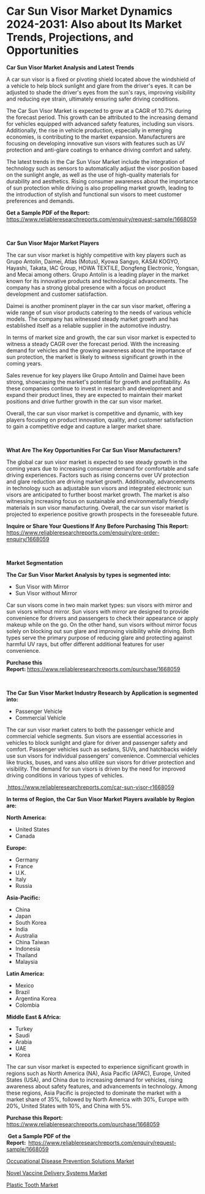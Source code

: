 <p><h1>Car Sun Visor Market Dynamics 2024-2031: Also about Its Market Trends, Projections, and Opportunities</h1></p><p><strong>Car Sun Visor Market Analysis and Latest Trends</strong></p>
<p><p>A car sun visor is a fixed or pivoting shield located above the windshield of a vehicle to help block sunlight and glare from the driver's eyes. It can be adjusted to shade the driver's eyes from the sun's rays, improving visibility and reducing eye strain, ultimately ensuring safer driving conditions.</p><p>The Car Sun Visor Market is expected to grow at a CAGR of 10.7% during the forecast period. This growth can be attributed to the increasing demand for vehicles equipped with advanced safety features, including sun visors. Additionally, the rise in vehicle production, especially in emerging economies, is contributing to the market expansion. Manufacturers are focusing on developing innovative sun visors with features such as UV protection and anti-glare coatings to enhance driving comfort and safety.</p><p>The latest trends in the Car Sun Visor Market include the integration of technology such as sensors to automatically adjust the visor position based on the sunlight angle, as well as the use of high-quality materials for durability and aesthetics. Rising consumer awareness about the importance of sun protection while driving is also propelling market growth, leading to the introduction of stylish and functional sun visors to meet customer preferences and demands.</p></p>
<p><strong>Get a Sample PDF of the Report:&nbsp;</strong> <a href="https://www.reliableresearchreports.com/enquiry/request-sample/1668059">https://www.reliableresearchreports.com/enquiry/request-sample/1668059</a></p>
<p>&nbsp;</p>
<p><strong>Car Sun Visor Major Market Players</strong></p>
<p><p>The car sun visor market is highly competitive with key players such as Grupo Antolin, Daimei, Atlas (Motus), Kyowa Sangyo, KASAI KOGYO, Hayashi, Takata, IAC Group, HOWA TEXTILE, Dongfeng Electronic, Yongsan, and Mecai among others. Grupo Antolin is a leading player in the market known for its innovative products and technological advancements. The company has a strong global presence with a focus on product development and customer satisfaction. </p><p>Daimei is another prominent player in the car sun visor market, offering a wide range of sun visor products catering to the needs of various vehicle models. The company has witnessed steady market growth and has established itself as a reliable supplier in the automotive industry. </p><p>In terms of market size and growth, the car sun visor market is expected to witness a steady CAGR over the forecast period. With the increasing demand for vehicles and the growing awareness about the importance of sun protection, the market is likely to witness significant growth in the coming years. </p><p>Sales revenue for key players like Grupo Antolin and Daimei have been strong, showcasing the market's potential for growth and profitability. As these companies continue to invest in research and development and expand their product lines, they are expected to maintain their market positions and drive further growth in the car sun visor market. </p><p>Overall, the car sun visor market is competitive and dynamic, with key players focusing on product innovation, quality, and customer satisfaction to gain a competitive edge and capture a larger market share.</p></p>
<p>&nbsp;</p>
<p><strong>What Are The Key Opportunities For Car Sun Visor Manufacturers?</strong></p>
<p><p>The global car sun visor market is expected to see steady growth in the coming years due to increasing consumer demand for comfortable and safe driving experiences. Factors such as rising concerns over UV protection and glare reduction are driving market growth. Additionally, advancements in technology such as adjustable sun visors and integrated electronic sun visors are anticipated to further boost market growth. The market is also witnessing increasing focus on sustainable and environmentally friendly materials in sun visor manufacturing. Overall, the car sun visor market is projected to experience positive growth prospects in the foreseeable future.</p></p>
<p><strong>Inquire or Share Your Questions If Any Before Purchasing This Report:</strong> <a href="https://www.reliableresearchreports.com/enquiry/pre-order-enquiry/1668059">https://www.reliableresearchreports.com/enquiry/pre-order-enquiry/1668059</a></p>
<p>&nbsp;</p>
<p><strong>Market Segmentation</strong></p>
<p><strong>The Car Sun Visor Market Analysis by types is segmented into:</strong></p>
<p><ul><li>Sun Visor with Mirror</li><li>Sun Visor without Mirror</li></ul></p>
<p><p>Car sun visors come in two main market types: sun visors with mirror and sun visors without mirror. Sun visors with mirror are designed to provide convenience for drivers and passengers to check their appearance or apply makeup while on the go. On the other hand, sun visors without mirror focus solely on blocking out sun glare and improving visibility while driving. Both types serve the primary purpose of reducing glare and protecting against harmful UV rays, but offer different additional features for user convenience.</p></p>
<p><strong>Purchase this Report:&nbsp;</strong><a href="https://www.reliableresearchreports.com/purchase/1668059">https://www.reliableresearchreports.com/purchase/1668059</a></p>
<p>&nbsp;</p>
<p><strong>The Car Sun Visor Market Industry Research by Application is segmented into:</strong></p>
<p><ul><li>Passenger Vehicle</li><li>Commercial Vehicle</li></ul></p>
<p><p>The car sun visor market caters to both the passenger vehicle and commercial vehicle segments. Sun visors are essential accessories in vehicles to block sunlight and glare for driver and passenger safety and comfort. Passenger vehicles such as sedans, SUVs, and hatchbacks widely use sun visors for individual passengers' convenience. Commercial vehicles like trucks, buses, and vans also utilize sun visors for driver protection and visibility. The demand for sun visors is driven by the need for improved driving conditions in various types of vehicles.</p></p>
<p><a href="https://www.reliableresearchreports.com/car-sun-visor-r1668059">&nbsp;https://www.reliableresearchreports.com/car-sun-visor-r1668059</a></p>
<p><strong>In terms of Region, the Car Sun Visor Market Players available by Region are:</strong></p>
<p>
    <p> <strong> North America: </strong>
        <ul>
            <li>United States</li>
            <li>Canada</li>
        </ul>
        </p> 
    <p> <strong> Europe: </strong>
        <ul>
            <li>Germany</li>
            <li>France</li>
            <li>U.K.</li>
            <li>Italy</li>
            <li>Russia</li>
        </ul>
        </p> 
    <p> <strong> Asia-Pacific: </strong>
        <ul>
            <li>China</li>
            <li>Japan</li>
            <li>South Korea</li>
            <li>India</li>
            <li>Australia</li>
            <li>China Taiwan</li>
            <li>Indonesia</li>
            <li>Thailand</li>
            <li>Malaysia</li>
        </ul>
        </p> 
    <p> <strong> Latin America: </strong>
        <ul>
            <li>Mexico</li>
            <li>Brazil</li>
            <li>Argentina Korea</li>
            <li>Colombia</li>
        </ul>
        </p> 
    <p> <strong> Middle East & Africa: </strong>
        <ul>
            <li>Turkey</li>
            <li>Saudi</li>
            <li>Arabia</li>
            <li>UAE</li>
            <li>Korea</li>
        </ul>
    </p>
    </p>
<p><p>The car sun visor market is expected to experience significant growth in regions such as North America (NA), Asia Pacific (APAC), Europe, United States (USA), and China due to increasing demand for vehicles, rising awareness about safety features, and advancements in technology. Among these regions, Asia Pacific is projected to dominate the market with a market share of 35%, followed by North America with 30%, Europe with 20%, United States with 10%, and China with 5%.</p></p>
<p><strong>Purchase this Report: </strong><a href="https://www.reliableresearchreports.com/purchase/1668059">https://www.reliableresearchreports.com/purchase/1668059</a></p>
<p>&nbsp;<strong>Get a Sample PDF of the Report:&nbsp;&nbsp;</strong><a href="https://www.reliableresearchreports.com/enquiry/request-sample/1668059">https://www.reliableresearchreports.com/enquiry/request-sample/1668059</a></p>
<p><strong></strong></p>
<p><p><a href="https://github.com/cameroneffertz/Market-Research-Report-List-1/blob/main/occupational-disease-prevention-solutions-market.md">Occupational Disease Prevention Solutions Market</a></p><p><a href="https://github.com/shahriarnajimjoy333/Market-Research-Report-List-1/blob/main/novel-vaccine-delivery-systems-market.md">Novel Vaccine Delivery Systems Market</a></p><p><a href="https://view.publitas.com/reportprime-1/plastic-tooth-industry-analysis-report-its-market-size-share-trends-by-application-region-competitive-strategies-2024-2031/">Plastic Tooth Market</a></p></p>